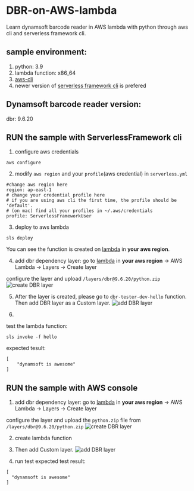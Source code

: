 # DBR-on-AWS-lambda
Learn dynamsoft barcode reader in AWS lambda with python through aws cli and serverless framework cli.
## sample environment:
1. python: 3.9
2. lambda function: x86_64
3. [aws-cli](https://docs.aws.amazon.com/cli/latest/userguide/getting-started-install.html)
4. newer version of [serverless framework cli](https://www.serverless.com/framework/docs/providers/aws/cli-reference) is prefered

## Dynamsoft barcode reader version:
dbr: 9.6.20

## RUN the sample with ServerlessFramework cli
1. configure aws credentials
```
aws configure
```
2. modify `aws region` and your `profile`(aws credential) in `serverless.yml`
```
#change aws region here
region: ap-east-1
# change your credential profile here
# if you are using aws cli the first time, the profile should be 'default'.
# (on mac) find all your profiles in ~/.aws/credentials
profile: ServerlessFrameworkUser
```
3. deploy to aws lambda
```
sls deploy
```
You can see the function is created on [lambda](https://ap-east-1.console.aws.amazon.com/lambda/home?region=ap-east-1#/functions/dbr-tester-dev-hello?tab=code) in **your aws region**.


4. add dbr dependency layer: 
go to [lambda](https://ap-east-1.console.aws.amazon.com/lambda/home?region=ap-east-1#/functions/dbr-tester-dev-hello?tab=code) in **your aws region** -> AWS Lambda -> Layers -> Create layer

configure the layer and upload `/layers/dbr@9.6.20/python.zip`
![create DBR layer](https://tst.dynamsoft.com/team/ethan/github/create_layer.jpg)

5. After the layer is created, please go to `dbr-tester-dev-hello` function. Then add DBR layer as a Custom layer.
![add DBR layer](https://tst.dynamsoft.com/team/ethan/github/add_layer.jpg)


6. 
test the lambda function:
```
sls invoke -f hello
```
expected tesult:
```
[
    "dynamsoft is awesome"
]
```

## RUN the sample with AWS console
1. add dbr dependency layer: 
go to [lambda](https://ap-east-1.console.aws.amazon.com/lambda/home?region=ap-east-1#/functions/dbr-tester-dev-hello?tab=code) in **your aws region** -> AWS Lambda -> Layers -> Create layer

configure the layer and upload the `python.zip` file from `/layers/dbr@9.6.20/python.zip`
![create DBR layer](https://tst.dynamsoft.com/team/ethan/github/create_layer.jpg)

2. create lambda function

3. Then add Custom layer.
![add DBR layer](https://tst.dynamsoft.com/team/ethan/github/add_layer.jpg)

4. run test 
expected test result:
```
[
  "dynamsoft is awesome"
]
```